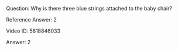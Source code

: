 Question: Why is there three blue strings attached to the baby chair?

Reference Answer: 2

Video ID: 5818846033

Answer: 2

